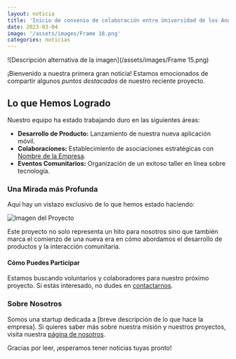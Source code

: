 ```yaml
---
layout: noticia
title: 'Inicio de convenio de colaboración entre Universidad de los Andes y Asociación Chilena de Municipalidades'
date: 2023-03-04
image: '/assets/images/Frame 18.png'
categories: noticias
---
```


![Descripción alternativa de la imagen](/assets/images/Frame 15.png)

¡Bienvenido a nuestra primera gran noticia! Estamos emocionados de compartir algunos _puntos destacados_ de nuestro reciente proyecto.

## Lo que Hemos Logrado

Nuestro equipo ha estado trabajando duro en las siguientes áreas:

- **Desarrollo de Producto:** Lanzamiento de nuestra nueva aplicación móvil.
- **Colaboraciones:** Establecimiento de asociaciones estratégicas con [Nombre de la Empresa](URL-de-la-empresa).
- **Eventos Comunitarios:** Organización de un exitoso taller en línea sobre tecnología.

### Una Mirada más Profunda

Aquí hay un vistazo exclusivo de lo que hemos estado haciendo:

![Imagen del Proyecto](URL-de-la-imagen)

Este proyecto no solo representa un hito para nosotros sino que también marca el comienzo de una nueva era en cómo abordamos el desarrollo de productos y la interacción comunitaria.

#### Cómo Puedes Participar

Estamos buscando voluntarios y colaboradores para nuestro próximo proyecto. Si estás interesado, no dudes en [contactarnos](URL-de-contacto).

### Sobre Nosotros

Somos una startup dedicada a [breve descripción de lo que hace la empresa]. Si quieres saber más sobre nuestra misión y nuestros proyectos, visita nuestra [página de nosotros](URL-de-nosotros).

Gracias por leer, ¡esperamos tener noticias tuyas pronto!
